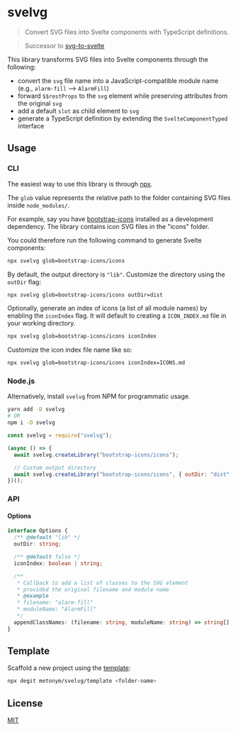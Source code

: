 # svelvg

> Convert SVG files into Svelte components with TypeScript definitions.

> Successor to [svg-to-svelte](https://github.com/metonym/svg-to-svelte)

This library transforms SVG files into Svelte components through the following:

- convert the `svg` file name into a JavaScript-compatible module name (e.g., `alarm-fill` --> `AlarmFill`)
- forward `$$restProps` to the `svg` element while preserving attributes from the original `svg`
- add a default `slot` as child element to `svg`
- generate a TypeScript definition by extending the `SvelteComponentTyped` interface

## Usage

### CLI

The easiest way to use this library is through [npx](https://nodejs.dev/learn/the-npx-nodejs-package-runner).

The `glob` value represents the relative path to the folder containing SVG files inside `node_modules/`.

For example, say you have [bootstrap-icons](https://github.com/twbs/icons) installed as a development dependency. The library contains icon SVG files in the "icons" folder.

You could therefore run the following command to generate Svelte components:

```sh
npx svelvg glob=bootstrap-icons/icons
```

By default, the output directory is `"lib"`. Customize the directory using the `outDir` flag:

```sh
npx svelvg glob=bootstrap-icons/icons outDir=dist
```

Optionally, generate an index of icons (a list of all module names) by enabling the `iconIndex` flag. It will default to creating a `ICON_INDEX.md` file in your working directory.

```sh
npx svelvg glob=bootstrap-icons/icons iconIndex
```

Customize the icon index file name like so:

```sh
npx svelvg glob=bootstrap-icons/icons iconIndex=ICONS.md
```

### Node.js

Alternatively, install `svelvg` from NPM for programmatic usage.

```sh
yarn add -D svelvg
# OR
npm i -D svelvg
```

```js
const svelvg = require("svelvg");

(async () => {
  await svelvg.createLibrary("bootstrap-icons/icons");

  // Custom output directory
  await svelvg.createLibrary("bootstrap-icons/icons", { outDir: "dist" });
})();
```

### API

#### Options

```ts
interface Options {
  /** @default "lib" */
  outDir: string;

  /** @default false */
  iconIndex: boolean | string;

  /**
   * Callback to add a list of classes to the SVG element
   * provided the original filename and module name
   * @example
   * filename: "alarm-fill"
   * moduleName: "AlarmFill"
   */
  appendClassNames: (filename: string, moduleName: string) => string[];
}
```

## Template

Scaffold a new project using the [template](template):

```sh
npx degit metonym/svelvg/template <folder-name>
```

## License

[MIT](LICENSE)
